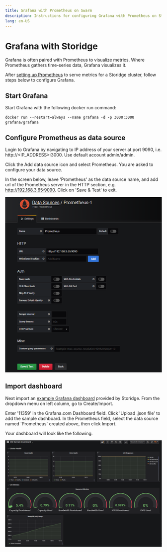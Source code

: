```yaml
---
title: Grafana with Prometheus on Swarm
description: Instructions for configuring Grafana with Prometheus on Storidge cluster
lang: en-US
---
```


# Grafana with Storidge

Grafana is often paired with Prometheus to visualize metrics. Where Prometheus gathers time-series data, Grafana visualizes it.

After [setting up Prometheus](https://docs.storidge.com/integrations/prometheus.html) to serve metrics for a Storidge cluster, follow steps below to configure Grafana.

<h2>Start Grafana</h2>

Start Grafana with the following docker run command:
```
docker run --restart=always --name grafana -d -p 3000:3000 grafana/grafana
```

<h2>Configure Prometheus as data source</h2>

Login to Grafana by navigating to IP address of your server at port 9090, i.e. http://<IP_ADDRESS>:3000. Use default account admin/admin.

Click the Add data source icon and select Prometheus. You are asked to configure your data source.

In the screen below, leave 'Prometheus' as the data source name, and add url of the Prometheus server in the HTTP section, e.g. http://192.168.3.65:9090. Click on 'Save & Test' to exit.

![Configure data source](../images/datasource.png)

<h2>Import dashboard</h2>

Next import an [example Grafana dashboard](https://grafana.com/grafana/dashboards/11359) provided by Storidge. From the dropdown menu on left column, go to Create/Import.

Enter '11359' in the Grafana.com Dashboard field. Click 'Upload .json file' to add the sample dashboard. In the Prometheus field, select the data source named 'Prometheus' created above, then click Import.

Your dashboard will look like the following.

![Grafana Dashboard](../images/dashboard.png)
